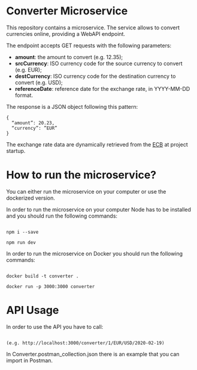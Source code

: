 # Converter Microservice

This repository contains a microservice. The service allows to convert currencies online, providing a WebAPI endpoint.

The endpoint accepts GET requests with the following parameters:
* **amount**: the amount to convert (e.g. 12.35);
* **srcCurrency**: ISO currency code for the source currency to convert (e.g. EUR);
* **destCurrency**: ISO currency code for the destination currency to convert (e.g. USD);
* **referenceDate**: reference date for the exchange rate, in YYYY-MM-DD format.

The response is a JSON object following this pattern:
```
{
  “amount”: 20.23,
  “currency”: ”EUR”
}
```

The exchange rate data are dynamically retrieved from the [ECB](https://www.ecb.europa.eu/stats/eurofxref/eurofxref-hist-90d.xml) at project startup.

# How to run the microservice?

You can either run the microservice on your computer or use the dockerized version.

In order to run the microservice on your computer Node has to be installed and you should run the following commands:
```cd repository_directory

npm i --save

npm run dev
```

In order to run the microservice on Docker you should run the following commands:
```cd repository_directory

docker build -t converter .

docker run -p 3000:3000 converter
```

# API Usage

In order to use the API you have to call:
```http://localhost:3000/converter/:amount/:srcCurrency/:destCurrency/:referenceDate

(e.g. http://localhost:3000/converter/1/EUR/USD/2020-02-19)
```

In Converter.postman_collection.json there is an example that you can import in Postman.
